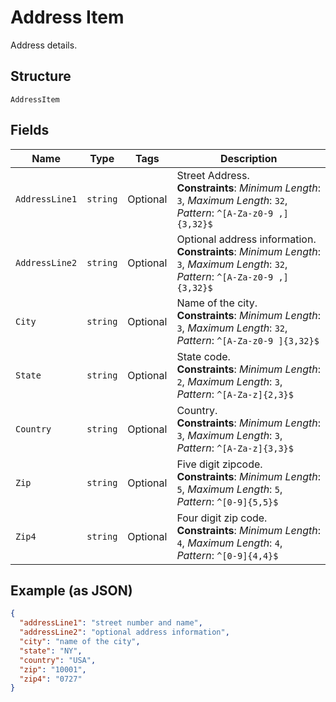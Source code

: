 
# Address Item

Address details.

## Structure

`AddressItem`

## Fields

| Name | Type | Tags | Description |
|  --- | --- | --- | --- |
| `AddressLine1` | `string` | Optional | Street Address.<br>**Constraints**: *Minimum Length*: `3`, *Maximum Length*: `32`, *Pattern*: `^[A-Za-z0-9 ,]{3,32}$` |
| `AddressLine2` | `string` | Optional | Optional address information.<br>**Constraints**: *Minimum Length*: `3`, *Maximum Length*: `32`, *Pattern*: `^[A-Za-z0-9 ,]{3,32}$` |
| `City` | `string` | Optional | Name of the city.<br>**Constraints**: *Minimum Length*: `3`, *Maximum Length*: `32`, *Pattern*: `^[A-Za-z0-9 ]{3,32}$` |
| `State` | `string` | Optional | State code.<br>**Constraints**: *Minimum Length*: `2`, *Maximum Length*: `3`, *Pattern*: `^[A-Za-z]{2,3}$` |
| `Country` | `string` | Optional | Country.<br>**Constraints**: *Minimum Length*: `3`, *Maximum Length*: `3`, *Pattern*: `^[A-Za-z]{3,3}$` |
| `Zip` | `string` | Optional | Five digit zipcode.<br>**Constraints**: *Minimum Length*: `5`, *Maximum Length*: `5`, *Pattern*: `^[0-9]{5,5}$` |
| `Zip4` | `string` | Optional | Four digit zip code.<br>**Constraints**: *Minimum Length*: `4`, *Maximum Length*: `4`, *Pattern*: `^[0-9]{4,4}$` |

## Example (as JSON)

```json
{
  "addressLine1": "street number and name",
  "addressLine2": "optional address information",
  "city": "name of the city",
  "state": "NY",
  "country": "USA",
  "zip": "10001",
  "zip4": "0727"
}
```

